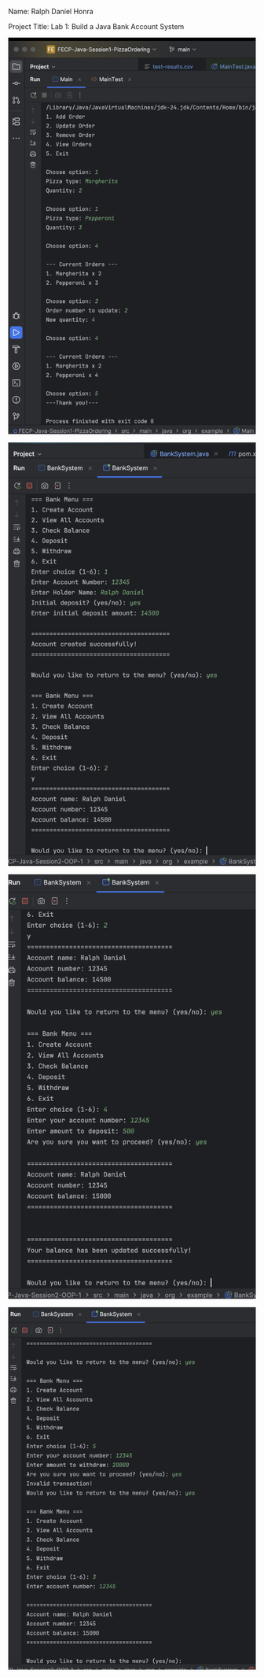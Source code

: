 Name: Ralph Daniel Honra

Project Title: Lab 1: Build a Java Bank Account System

![](picture_proof_1.jpeg)

![](picture_proof_2.jpeg)

![](picture_proof_3.jpeg)

![](picture_proof_4.jpeg)